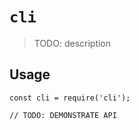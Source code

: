 # `cli`

> TODO: description

## Usage

```
const cli = require('cli');

// TODO: DEMONSTRATE API
```
